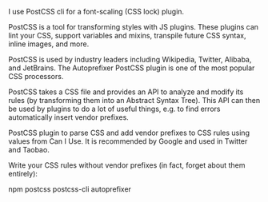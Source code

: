 I use PostCSS cli for a font-scaling (CSS lock) plugin.

PostCSS is a tool for transforming styles with JS plugins. These plugins can lint your CSS, support variables and mixins, transpile future CSS syntax, inline images, and more.

PostCSS is used by industry leaders including Wikipedia, Twitter, Alibaba, and JetBrains. The Autoprefixer PostCSS plugin is one of the most popular CSS processors.

PostCSS takes a CSS file and provides an API to analyze and modify its rules (by transforming them into an Abstract Syntax Tree). This API can then be used by plugins to do a lot of useful things, e.g. to find errors automatically insert vendor prefixes.

PostCSS plugin to parse CSS and add vendor prefixes to CSS rules using values from Can I Use. It is recommended by Google and used in Twitter and Taobao.

Write your CSS rules without vendor prefixes (in fact, forget about them entirely):


npm
postcss
postcss-cli
autoprefixer
